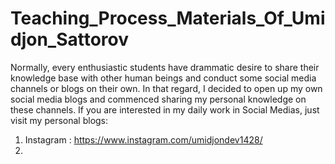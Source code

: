 # Teaching_Process_Materials_Of_Umidjon_Sattorov
Normally, every enthusiastic students have drammatic desire to share their knowledge base with other human beings and conduct some social media channels or blogs on their own. In that regard, I decided to open up my own social media blogs and commenced sharing my personal knowledge on these channels. 
If you are interested in my daily work in Social Medias, just visit my personal blogs:
1) Instagram :  https://www.instagram.com/umidjondev1428/
2) 
